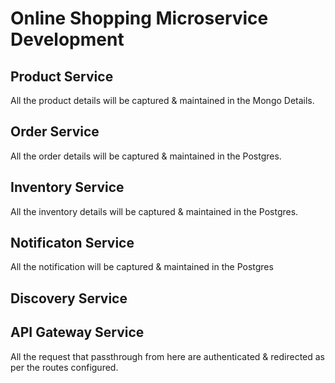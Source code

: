 # Online Shopping Microservice Development

## Product Service
All the product details will be captured & maintained in the Mongo Details.
## Order Service
All the order details will be captured & maintained in the Postgres.
## Inventory Service
All the inventory details will be captured & maintained in the Postgres.
## Notificaton Service
All the notification will be captured & maintained in the Postgres
## Discovery Service

## API Gateway Service
All the request that passthrough from here are authenticated & redirected as per the routes configured. 
